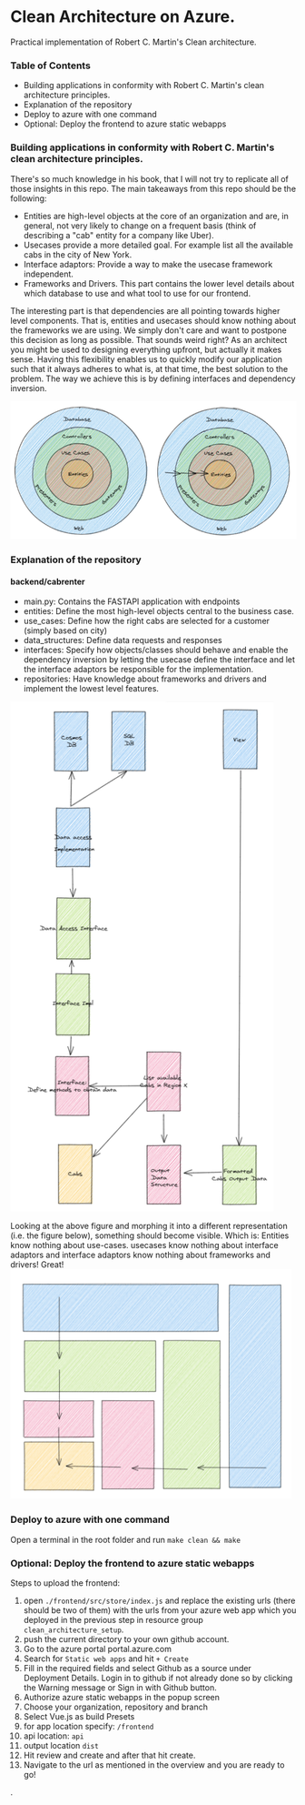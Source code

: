 # Clean Architecture on Azure.
Practical implementation of Robert C. Martin's Clean architecture.

### Table of Contents
- Building applications in conformity with Robert C. Martin's clean architecture principles.
- Explanation of the repository
- Deploy to azure with one command
- Optional: Deploy the frontend to azure static webapps

### Building applications in conformity with Robert C. Martin's clean architecture principles.
There's so much knowledge in his book, that I will not try to replicate all of those insights in this repo. The main takeaways from this repo should be the following:
  - Entities are high-level objects at the core of an organization and are, in general, not very likely to change on a frequent basis (think of describing a "cab" entity for a company like Uber).
  - Usecases provide a more detailed goal. For example list all the available cabs in the city of New York.
  - Interface adaptors: Provide a way to make the usecase framework independent.
  - Frameworks and Drivers. This part contains the lower level details about which database to use and what tool to use for our frontend.

The interesting part is that dependencies are all pointing towards higher level components. That is, entities and usecases should know nothing about the frameworks we are using. We simply don't care and want to postpone this decision as long as possible. That sounds weird right? As an architect you might be used to designing everything upfront, but actually it makes sense. Having this flexibility enables us to quickly modify our application such that it always adheres to what is, at that time, the best solution to the problem.
The way we achieve this is by defining interfaces and dependency inversion.

 ![](assets/clean_architecture_flow.png)


### Explanation of the repository

#### backend/cabrenter
- main.py: Contains the FASTAPI application with endpoints
- entities: Define the most high-level objects central to the business case.
- use_cases: Define how the right cabs are selected for a customer (simply based on city)
- data_structures:  Define data requests and responses
- interfaces: Specify how objects/classes should behave and enable the dependency inversion by letting the usecase define the interface and let the interface adaptors be responsible for the implementation.
- repositories: Have knowledge about frameworks and drivers and implement the lowest level features.

 ![](assets/clean_architecture_implementation.png) 

Looking at the above figure and morphing it into a different representation (i.e. the figure below), something should become visible. Which is: Entities know nothing about use-cases. usecases know nothing about interface adaptors and interface adaptors know nothing about frameworks and drivers! Great!
 ![](assets/clean_architecture_dependency_flow.png)

### Deploy to azure with one command
Open a terminal in the root folder and run `make clean && make`


### Optional: Deploy the frontend to azure static webapps
Steps to upload the frontend:
1) open `./frontend/src/store/index.js` and replace the existing urls (there should be two of them) with the urls from your azure web app which you deployed in the previous step in resource group `clean_architecture_setup`.   
2) push the current directory to your own github account.
3) Go to the azure portal portal.azure.com
4) Search for `Static web apps` and hit `+ Create`
5) Fill in the required fields and select Github as a source under Deployment Details. Login in to github if not already done so by clicking the Warning message or Sign in with Github button.
6) Authorize azure static webapps in the popup screen
7) Choose your organization, repository and branch
8) Select Vue.js as build Presets
9) for app location specify: `/frontend`
10) api location: `api`
11) output location `dist`
12) Hit review and create and after that hit create.
13) Navigate to the url as mentioned in the overview and you are ready to go!

.